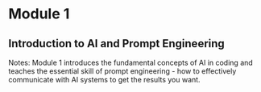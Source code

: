 <!-- .slide: class="transition bg-blue" -->

# Module 1

## Introduction to AI and Prompt Engineering

Notes:
Module 1 introduces the fundamental concepts of AI in coding and teaches the essential skill of prompt engineering - how to effectively communicate with AI systems to get the results you want.

